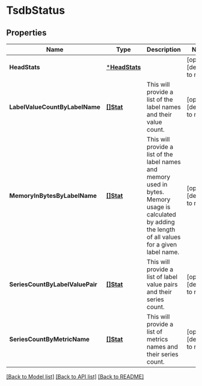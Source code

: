 # TsdbStatus

## Properties
Name | Type | Description | Notes
------------ | ------------- | ------------- | -------------
**HeadStats** | [***HeadStats**](HeadStats.md) |  | [optional] [default to null]
**LabelValueCountByLabelName** | [**[]Stat**](stat.md) | This will provide a list of the label names and their value count. | [optional] [default to null]
**MemoryInBytesByLabelName** | [**[]Stat**](stat.md) | This will provide a list of the label names and memory used in bytes. Memory usage is calculated by adding the length of all values for a given label name. | [optional] [default to null]
**SeriesCountByLabelValuePair** | [**[]Stat**](stat.md) | This will provide a list of label value pairs and their series count. | [optional] [default to null]
**SeriesCountByMetricName** | [**[]Stat**](stat.md) | This will provide a list of metrics names and their series count. | [optional] [default to null]

[[Back to Model list]](../README.md#documentation-for-models) [[Back to API list]](../README.md#documentation-for-api-endpoints) [[Back to README]](../README.md)

